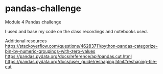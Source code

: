 # pandas-challenge
Module 4 Pandas challenge

I used and base my code on the class recordings and notebooks used.

Additional resources
https://stackoverflow.com/questions/46283711/python-pandas-categorize-bin-by-numeric-groupings-with-zero-values
https://pandas.pydata.org/docs/reference/api/pandas.cut.html
https://pandas.pydata.org/docs/user_guide/reshaping.html#reshaping-tile-cut